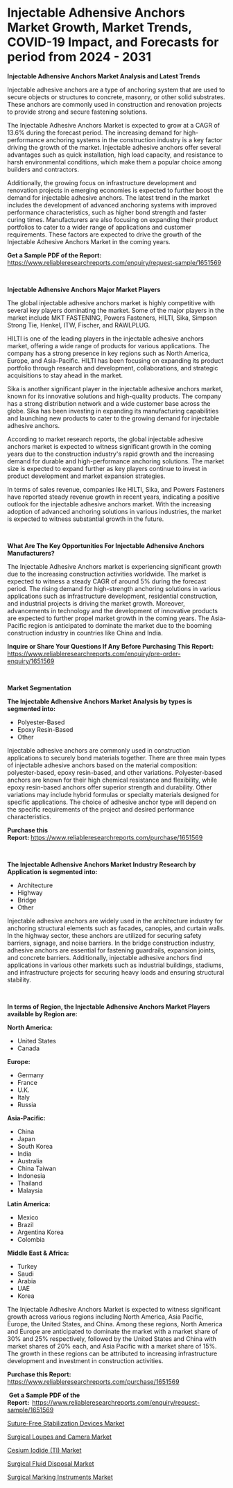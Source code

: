 <p><h1>Injectable Adhensive Anchors Market Growth, Market Trends, COVID-19 Impact, and Forecasts for period from 2024 - 2031</h1></p><p><strong>Injectable Adhensive Anchors Market Analysis and Latest Trends</strong></p>
<p><p>Injectable adhesive anchors are a type of anchoring system that are used to secure objects or structures to concrete, masonry, or other solid substrates. These anchors are commonly used in construction and renovation projects to provide strong and secure fastening solutions.</p><p>The Injectable Adhesive Anchors Market is expected to grow at a CAGR of 13.6% during the forecast period. The increasing demand for high-performance anchoring systems in the construction industry is a key factor driving the growth of the market. Injectable adhesive anchors offer several advantages such as quick installation, high load capacity, and resistance to harsh environmental conditions, which make them a popular choice among builders and contractors.</p><p>Additionally, the growing focus on infrastructure development and renovation projects in emerging economies is expected to further boost the demand for injectable adhesive anchors. The latest trend in the market includes the development of advanced anchoring systems with improved performance characteristics, such as higher bond strength and faster curing times. Manufacturers are also focusing on expanding their product portfolios to cater to a wider range of applications and customer requirements. These factors are expected to drive the growth of the Injectable Adhesive Anchors Market in the coming years.</p></p>
<p><strong>Get a Sample PDF of the Report:&nbsp;</strong> <a href="https://www.reliableresearchreports.com/enquiry/request-sample/1651569">https://www.reliableresearchreports.com/enquiry/request-sample/1651569</a></p>
<p>&nbsp;</p>
<p><strong>Injectable Adhensive Anchors Major Market Players</strong></p>
<p><p>The global injectable adhesive anchors market is highly competitive with several key players dominating the market. Some of the major players in the market include MKT FASTENING, Powers Fasteners, HILTI, Sika, Simpson Strong Tie, Henkel, ITW, Fischer, and RAWLPLUG.</p><p>HILTI is one of the leading players in the injectable adhesive anchors market, offering a wide range of products for various applications. The company has a strong presence in key regions such as North America, Europe, and Asia-Pacific. HILTI has been focusing on expanding its product portfolio through research and development, collaborations, and strategic acquisitions to stay ahead in the market.</p><p>Sika is another significant player in the injectable adhesive anchors market, known for its innovative solutions and high-quality products. The company has a strong distribution network and a wide customer base across the globe. Sika has been investing in expanding its manufacturing capabilities and launching new products to cater to the growing demand for injectable adhesive anchors.</p><p>According to market research reports, the global injectable adhesive anchors market is expected to witness significant growth in the coming years due to the construction industry's rapid growth and the increasing demand for durable and high-performance anchoring solutions. The market size is expected to expand further as key players continue to invest in product development and market expansion strategies.</p><p>In terms of sales revenue, companies like HILTI, Sika, and Powers Fasteners have reported steady revenue growth in recent years, indicating a positive outlook for the injectable adhesive anchors market. With the increasing adoption of advanced anchoring solutions in various industries, the market is expected to witness substantial growth in the future.</p></p>
<p>&nbsp;</p>
<p><strong>What Are The Key Opportunities For Injectable Adhensive Anchors Manufacturers?</strong></p>
<p><p>The Injectable Adhesive Anchors market is experiencing significant growth due to the increasing construction activities worldwide. The market is expected to witness a steady CAGR of around 5% during the forecast period. The rising demand for high-strength anchoring solutions in various applications such as infrastructure development, residential construction, and industrial projects is driving the market growth. Moreover, advancements in technology and the development of innovative products are expected to further propel market growth in the coming years. The Asia-Pacific region is anticipated to dominate the market due to the booming construction industry in countries like China and India.</p></p>
<p><strong>Inquire or Share Your Questions If Any Before Purchasing This Report:</strong> <a href="https://www.reliableresearchreports.com/enquiry/pre-order-enquiry/1651569">https://www.reliableresearchreports.com/enquiry/pre-order-enquiry/1651569</a></p>
<p>&nbsp;</p>
<p><strong>Market Segmentation</strong></p>
<p><strong>The Injectable Adhensive Anchors Market Analysis by types is segmented into:</strong></p>
<p><ul><li>Polyester-Based</li><li>Epoxy Resin-Based</li><li>Other</li></ul></p>
<p><p>Injectable adhesive anchors are commonly used in construction applications to securely bond materials together. There are three main types of injectable adhesive anchors based on the material composition: polyester-based, epoxy resin-based, and other variations. Polyester-based anchors are known for their high chemical resistance and flexibility, while epoxy resin-based anchors offer superior strength and durability. Other variations may include hybrid formulas or specialty materials designed for specific applications. The choice of adhesive anchor type will depend on the specific requirements of the project and desired performance characteristics.</p></p>
<p><strong>Purchase this Report:&nbsp;</strong><a href="https://www.reliableresearchreports.com/purchase/1651569">https://www.reliableresearchreports.com/purchase/1651569</a></p>
<p>&nbsp;</p>
<p><strong>The Injectable Adhensive Anchors Market Industry Research by Application is segmented into:</strong></p>
<p><ul><li>Architecture</li><li>Highway</li><li>Bridge</li><li>Other</li></ul></p>
<p><p>Injectable adhesive anchors are widely used in the architecture industry for anchoring structural elements such as facades, canopies, and curtain walls. In the highway sector, these anchors are utilized for securing safety barriers, signage, and noise barriers. In the bridge construction industry, adhesive anchors are essential for fastening guardrails, expansion joints, and concrete barriers. Additionally, injectable adhesive anchors find applications in various other markets such as industrial buildings, stadiums, and infrastructure projects for securing heavy loads and ensuring structural stability.</p></p>
<p>&nbsp;</p>
<p><strong>In terms of Region, the Injectable Adhensive Anchors Market Players available by Region are:</strong></p>
<p>
    <p> <strong> North America: </strong>
        <ul>
            <li>United States</li>
            <li>Canada</li>
        </ul>
        </p> 
    <p> <strong> Europe: </strong>
        <ul>
            <li>Germany</li>
            <li>France</li>
            <li>U.K.</li>
            <li>Italy</li>
            <li>Russia</li>
        </ul>
        </p> 
    <p> <strong> Asia-Pacific: </strong>
        <ul>
            <li>China</li>
            <li>Japan</li>
            <li>South Korea</li>
            <li>India</li>
            <li>Australia</li>
            <li>China Taiwan</li>
            <li>Indonesia</li>
            <li>Thailand</li>
            <li>Malaysia</li>
        </ul>
        </p> 
    <p> <strong> Latin America: </strong>
        <ul>
            <li>Mexico</li>
            <li>Brazil</li>
            <li>Argentina Korea</li>
            <li>Colombia</li>
        </ul>
        </p> 
    <p> <strong> Middle East & Africa: </strong>
        <ul>
            <li>Turkey</li>
            <li>Saudi</li>
            <li>Arabia</li>
            <li>UAE</li>
            <li>Korea</li>
        </ul>
    </p>
    </p>
<p><p>The Injectable Adhesive Anchors Market is expected to witness significant growth across various regions including North America, Asia Pacific, Europe, the United States, and China. Among these regions, North America and Europe are anticipated to dominate the market with a market share of 30% and 25% respectively, followed by the United States and China with market shares of 20% each, and Asia Pacific with a market share of 15%. The growth in these regions can be attributed to increasing infrastructure development and investment in construction activities.</p></p>
<p><strong>Purchase this Report: </strong><a href="https://www.reliableresearchreports.com/purchase/1651569">https://www.reliableresearchreports.com/purchase/1651569</a></p>
<p>&nbsp;<strong>Get a Sample PDF of the Report:&nbsp;&nbsp;</strong><a href="https://www.reliableresearchreports.com/enquiry/request-sample/1651569">https://www.reliableresearchreports.com/enquiry/request-sample/1651569</a></p>
<p><strong></strong></p>
<p><p><a href="https://medium.com/@faithterry767/suture-free-stabilization-devices-market-insight-market-trends-growth-forecasted-from-2024-to-91ae6f1b6f15">Suture-Free Stabilization Devices Market</a></p><p><a href="https://medium.com/@faithterry767/decoding-surgical-loupes-and-camera-market-metrics-market-share-trends-and-growth-patterns-0df2c3a27929">Surgical Loupes and Camera Market</a></p><p><a href="https://github.com/moyahfrancoestellec51j635wcx/Market-Research-Report-List-1/blob/main/cesium-iodide-tl-market.md">Cesium Iodide (Tl) Market</a></p><p><a href="https://medium.com/@faithterry767/surgical-fluid-disposal-market-share-evolution-and-market-growth-trends-2024-2031-5598ab037ae8">Surgical Fluid Disposal Market</a></p><p><a href="https://medium.com/@faithterry767/surgical-marking-instruments-market-size-and-market-trends-complete-industry-overview-2024-to-c29da766f080">Surgical Marking Instruments Market</a></p></p>